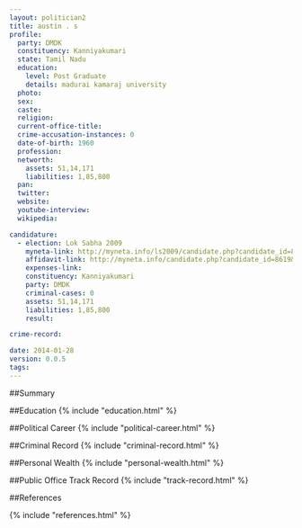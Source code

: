 ```yaml
---
layout: politician2
title: austin . s
profile: 
  party: DMDK
  constituency: Kanniyakumari
  state: Tamil Nadu
  education: 
    level: Post Graduate
    details: madurai kamaraj university
  photo: 
  sex: 
  caste: 
  religion: 
  current-office-title: 
  crime-accusation-instances: 0
  date-of-birth: 1960
  profession: 
  networth: 
    assets: 51,14,171
    liabilities: 1,85,800
  pan: 
  twitter: 
  website: 
  youtube-interview: 
  wikipedia: 

candidature: 
  - election: Lok Sabha 2009
    myneta-link: http://myneta.info/ls2009/candidate.php?candidate_id=8619
    affidavit-link: http://myneta.info/candidate.php?candidate_id=8619&scan=original
    expenses-link: 
    constituency: Kanniyakumari 
    party: DMDK
    criminal-cases: 0
    assets: 51,14,171
    liabilities: 1,85,800
    result:  

crime-record: 

date: 2014-01-28
version: 0.0.5
tags: 
---
```

##Summary


##Education
{% include "education.html" %}


##Political Career
{% include "political-career.html" %}


##Criminal Record
{% include "criminal-record.html" %}


##Personal Wealth
{% include "personal-wealth.html" %}


##Public Office Track Record
{% include "track-record.html" %}


##References


{% include "references.html" %}